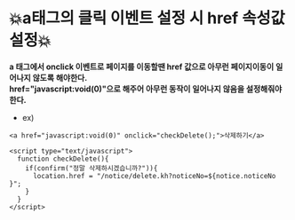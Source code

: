 # 💥a태그의 클릭 이벤트 설정 시 href 속성값 설정💥

**a 태그에서 onclick 이벤트로 페이지를 이동할땐 href 값으로 아무런 페이지이동이 일어나지 않도록 해야한다.**    
**href="javascript:void(0)"으로 해주어 아무런 동작이 일어나지 않음을 설정해줘야 한다.**

 - ex)
```
<a href="javascript:void(0)" onclick="checkDelete();">삭제하기</a>

<script type="text/javascript">
  function checkDelete(){
    if(confirm("정말 삭제하시겠습니까?")){
      location.href = "/notice/delete.kh?noticeNo=${notice.noticeNo }";
    }
  }
</script>
```
